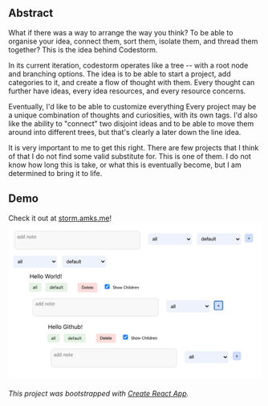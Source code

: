 ## Abstract

What if there was a way to arrange the way you think? To be able to organise your idea, connect them, sort them, isolate them, and thread them together? This is the idea behind Codestorm. 

In its current iteration, codestorm operates like a tree -- with a root node and branching options. The idea is to be able to start a project, add categories to it, and create a flow of thought with them. Every thought can further have ideas, every idea resources, and every resource concerns.

Eventually, I'd like to be able to customize everything Every project may be a unique combination of thoughts and curiosities, with its own tags. I'd also like the ability to "connect" two disjoint ideas and to be able to move them around into different trees, but that's clearly a later down the line idea.

It is very important to me to get this right. There are few projects that I think of that I do not find some valid substitute for. This is one of them. I do not know how long this is take, or what this is eventually become, but I am determined to bring it to life. 

## Demo 
Check it out at [storm.amks.me](https://storm.arushisomani.me)!
![](./demo/ss.png)

###### This project was bootstrapped with [Create React App](https://github.com/facebook/create-react-app).
